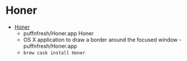 # Honer
- [Honer](https://github.com/puffnfresh/Honer.app)
  -  puffnfresh/Honer.app Honer
  - OS X application to draw a border around the focused window - puffnfresh/Honer.app
  - `brew cask install Honer`
